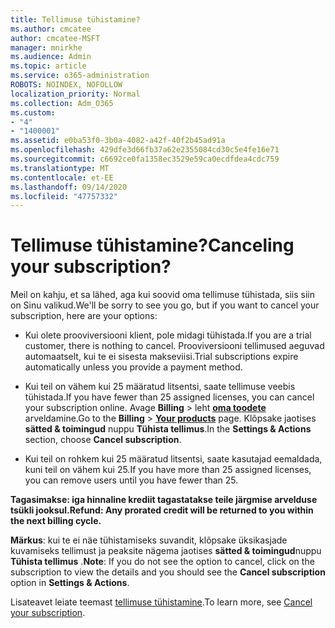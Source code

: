 ```yaml
---
title: Tellimuse tühistamine?
ms.author: cmcatee
author: cmcatee-MSFT
manager: mnirkhe
ms.audience: Admin
ms.topic: article
ms.service: o365-administration
ROBOTS: NOINDEX, NOFOLLOW
localization_priority: Normal
ms.collection: Adm_O365
ms.custom:
- "4"
- "1400001"
ms.assetid: e0ba53f0-3b0a-4082-a42f-40f2b45ad91a
ms.openlocfilehash: 429dfe3d66fb37a62e2355084cd30c5e4fe16e71
ms.sourcegitcommit: c6692ce0fa1358ec3529e59ca0ecdfdea4cdc759
ms.translationtype: MT
ms.contentlocale: et-EE
ms.lasthandoff: 09/14/2020
ms.locfileid: "47757332"
---
```

# <a name="canceling-your-subscription"></a><span data-ttu-id="d58c2-102">Tellimuse tühistamine?</span><span class="sxs-lookup"><span data-stu-id="d58c2-102">Canceling your subscription?</span></span>

<span data-ttu-id="d58c2-103">Meil on kahju, et sa lähed, aga kui soovid oma tellimuse tühistada, siis siin on Sinu valikud.</span><span class="sxs-lookup"><span data-stu-id="d58c2-103">We'll be sorry to see you go, but if you want to cancel your subscription, here are your options:</span></span>
  
- <span data-ttu-id="d58c2-104">Kui olete prooviversiooni klient, pole midagi tühistada.</span><span class="sxs-lookup"><span data-stu-id="d58c2-104">If you are a trial customer, there is nothing to cancel.</span></span> <span data-ttu-id="d58c2-105">Prooviversiooni tellimused aeguvad automaatselt, kui te ei sisesta makseviisi.</span><span class="sxs-lookup"><span data-stu-id="d58c2-105">Trial subscriptions expire automatically unless you provide a payment method.</span></span>

- <span data-ttu-id="d58c2-106">Kui teil on vähem kui 25 määratud litsentsi, saate tellimuse veebis tühistada.</span><span class="sxs-lookup"><span data-stu-id="d58c2-106">If you have fewer than 25 assigned licenses, you can cancel your subscription online.</span></span> <span data-ttu-id="d58c2-107">Avage **Billing** \> leht **[oma toodete](https://go.microsoft.com/fwlink/p/?linkid=842054)** arveldamine.</span><span class="sxs-lookup"><span data-stu-id="d58c2-107">Go to the **Billing** \> **[Your products](https://go.microsoft.com/fwlink/p/?linkid=842054)** page.</span></span> <span data-ttu-id="d58c2-108">Klõpsake jaotises **sätted & toimingud** nuppu **Tühista tellimus**.</span><span class="sxs-lookup"><span data-stu-id="d58c2-108">In the **Settings & Actions** section, choose **Cancel subscription**.</span></span>

- <span data-ttu-id="d58c2-109">Kui teil on rohkem kui 25 määratud litsentsi, saate kasutajad eemaldada, kuni teil on vähem kui 25.</span><span class="sxs-lookup"><span data-stu-id="d58c2-109">If you have more than 25 assigned licenses, you can remove users until you have fewer than 25.</span></span>
  
<span data-ttu-id="d58c2-110">**Tagasimakse: iga hinnaline krediit tagastatakse teile järgmise arvelduse tsükli jooksul.**</span><span class="sxs-lookup"><span data-stu-id="d58c2-110">**Refund: Any prorated credit will be returned to you within the next billing cycle.**</span></span> 

<span data-ttu-id="d58c2-111">**Märkus**: kui te ei näe tühistamiseks suvandit, klõpsake üksikasjade kuvamiseks tellimust ja peaksite nägema jaotises **sätted & toimingud**nuppu **Tühista tellimus** .</span><span class="sxs-lookup"><span data-stu-id="d58c2-111">**Note**: If you do not see the option to cancel, click on the subscription to view the details and you should see the **Cancel subscription** option in **Settings & Actions**.</span></span> 

<span data-ttu-id="d58c2-112">Lisateavet leiate teemast [tellimuse tühistamine](https://docs.microsoft.com/microsoft-365/commerce/subscriptions/cancel-your-subscription).</span><span class="sxs-lookup"><span data-stu-id="d58c2-112">To learn more, see [Cancel your subscription](https://docs.microsoft.com/microsoft-365/commerce/subscriptions/cancel-your-subscription).</span></span>

